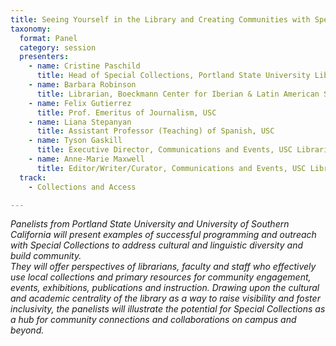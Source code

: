```yaml
---
title: Seeing Yourself in the Library and Creating Communities with Special Collections: Outreach and Inclusion with Latino, Latin American, and African American Programming and Instruction
taxonomy:
  format: Panel
  category: session
  presenters:
    - name: Cristine Paschild
	  title: Head of Special Collections, Portland State University Library
	- name: Barbara Robinson
	  title: Librarian, Boeckmann Center for Iberian & Latin American Studies, Special Collections, USC Libraries
	- name: Felix Gutierrez
	  title: Prof. Emeritus of Journalism, USC
	- name: Liana Stepanyan
	  title: Assistant Professor (Teaching) of Spanish, USC
	- name: Tyson Gaskill
	  title: Executive Director, Communications and Events, USC Libraries
	- name: Anne-Marie Maxwell
	  title: Editor/Writer/Curator, Communications and Events, USC Libraries
  track:
    - Collections and Access

---
```

_Panelists from Portland State University and University of Southern California will present examples of successful 
programming and outreach with Special Collections to address cultural and linguistic diversity and build community.  
They will offer perspectives of librarians, faculty and staff who effectively use local collections and primary resources for community engagement, events, exhibitions, publications and instruction.  Drawing upon the cultural and academic centrality of the library as a way to raise visibility and foster inclusivity, the panelists will illustrate the potential for Special Collections as a hub for community connections and collaborations on campus and beyond._